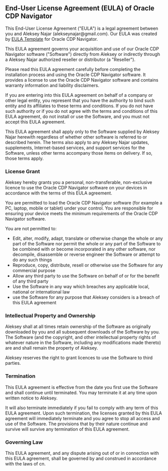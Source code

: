 <h2>End-User License Agreement (EULA) of <span class="app_name">Oracle CDP Navigator</span></h2>

<p>This End-User License Agreement ("EULA") is a legal agreement between you and <span class="company_name">Aleksey Najar</span> (alekseynajar@gmail.com). Our EULA was created by <a href="https://www.eulatemplate.com">EULA Template</a> for <span class="app_name">Oracle CDP Navigator</span>.</p></p>

<p>This EULA agreement governs your acquisition and use of our <span class="app_name">Oracle CDP Navigator</span> software ("Software") directly from <span class="company_name">Aleksey</span> or indirectly through a <span class="company_name">Aleksey Najar</span> authorized reseller or distributor (a "Reseller"). </p>

<p>Please read this EULA agreement carefully before completing the installation process and using the <span class="app_name">Oracle CDP Navigator</span> software. It provides a license to use the <span class="app_name">Oracle CDP Navigator</span> software and contains warranty information and liability disclaimers.</p>

<p>If you are entering into this EULA agreement on behalf of a company or other legal entity, you represent that you have the authority to bind such entity and its affiliates to these terms and conditions. If you do not have such authority or if you do not agree with the terms and conditions of this EULA agreement, do not install or use the Software, and you must not accept this EULA agreement.</p>

<p>This EULA agreement shall apply only to the Software supplied by <span class="company_name">Aleksey Najar</span> herewith regardless of whether other software is referred to or described herein. The terms also apply to any <span class="company_name">Aleksey Najar</span> updates, supplements, Internet-based services, and support services for the Software, unless other terms accompany those items on delivery. If so, those terms apply.</p>

<h3>License Grant</h3>

<p><span class="company_name">Aleksey</span> hereby grants you a personal, non-transferable, non-exclusive licence to use the <span class="app_name">Oracle CDP Navigator</span> software on your devices in accordance with the terms of this EULA agreement.</p>

<p>You are permitted to load the <span class="app_name">Oracle CDP Navigator</span> software (for example a PC, laptop, mobile or tablet) under your control. You are responsible for ensuring your device meets the minimum requirements of the <span class="app_name">Oracle CDP Navigator</span> software.</p>

<p>You are not permitted to:</p>

<ul>
<li>Edit, alter, modify, adapt, translate or otherwise change the whole or any part of the Software nor permit the whole or any part of the Software to be combined with or become incorporated in any other software, nor decompile, disassemble or reverse engineer the Software or attempt to do any such things</li>
<li>Reproduce, copy, distribute, resell or otherwise use the Software for any commercial purpose</li>
<li>Allow any third party to use the Software on behalf of or for the benefit of any third party</li>
<li>Use the Software in any way which breaches any applicable local, national or international law</li>
<li>use the Software for any purpose that <span class="company_name">Aleksey</span> considers is a breach of this EULA agreement</li>
</ul>

<h3>Intellectual Property and Ownership</h3>

<p><span class="company_name">Aleksey</span> shall at all times retain ownership of the Software as originally downloaded by you and all subsequent downloads of the Software by you. The Software (and the copyright, and other intellectual property rights of whatever nature in the Software, including any modifications made thereto) are and shall remain the property of <span class="company_name">Aleksey</span>.</p>

<p><span class="company_name">Aleksey</span> reserves the right to grant licences to use the Software to third parties.</p>

<h3>Termination</h3>

<p>This EULA agreement is effective from the date you first use the Software and shall continue until terminated. You may terminate it at any time upon written notice to <span class="company_name">Aleksey</span>.</p>

<p>It will also terminate immediately if you fail to comply with any term of this EULA agreement. Upon such termination, the licenses granted by this EULA agreement will immediately terminate and you agree to stop all access and use of the Software. The provisions that by their nature continue and survive will survive any termination of this EULA agreement.</p>

<h3>Governing Law</h3>

<p>This EULA agreement, and any dispute arising out of or in connection with this EULA agreement, shall be governed by and construed in accordance with the laws of <span class="country">cn</span>.</p>
